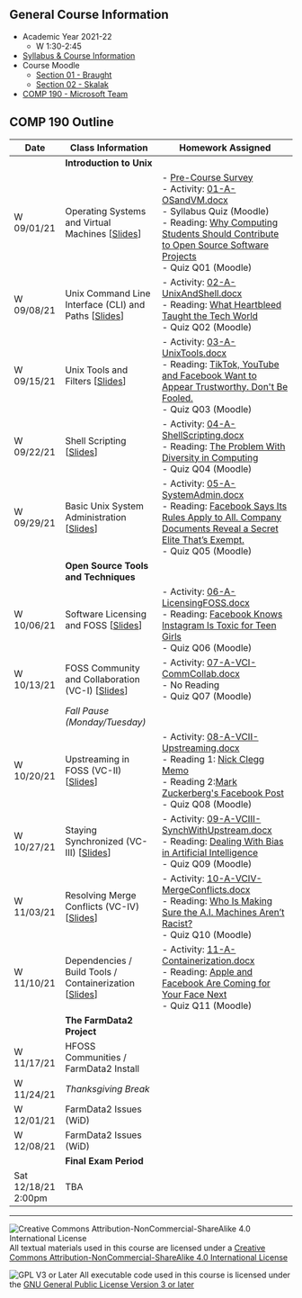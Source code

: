 ## General Course Information
- Academic Year 2021-22
  - W 1:30-2:45
- [Syllabus & Course Information](syllabus.md)
- Course Moodle
  - [Section 01 - Braught](https://lms.dickinson.edu/course/view.php?id=45779)
  - [Section 02 - Skalak](https://lms.dickinson.edu/course/view.php?id=46448)
- [COMP 190 - Microsoft Team](https://teams.microsoft.com/l/team/19%3apPXT9h7SbHOvJTIOESAfaxlNd71GaEYSy9v8e9AmhDM1%40thread.tacv2/conversations?groupId=fd8d9b73-3fc3-4a63-b4f7-2a0f89e85458&tenantId=6232b055-76b9-4c13-9b88-b562ae7db6fb)

## COMP 190 Outline

Date            | Class Information                                 | Homework Assigned
----------------|---------------------------------------------------|-------------
                | **Introduction to Unix**                          |
W 09/01/21      | Operating Systems and Virtual Machines [<a href="materials/01-S-OSandVM.pptx" download>Slides</a>] | - [Pre-Course Survey](https://forms.office.com/Pages/ResponsePage.aspx?id=VbAyYrl2E0ybiLVirn22-4EhCBPV-RFAiZ4q_nXNk8JUQzI0VDE0SDRBNURDTk9CWjBDSTIyQ0JHNS4u)<br>- Activity: <a href="materials/01-A-OSandVM.docx" download>01-A-OSandVM.docx</a><br>- Syllabus Quiz (Moodle)<br>- Reading: [Why Computing Students Should Contribute to Open Source Software Projects](https://cacm.acm.org/magazines/2021/7/253459-why-computing-students-should-contribute-to-open-source-software-projects/fulltext)<br>- Quiz Q01 (Moodle)
W 09/08/21      | Unix Command Line Interface (CLI) and Paths [<a href="materials/02-S-UnixAndShell.pptx" download>Slides</a>] | - Activity: <a href="materials/02-A-UnixAndShell.docx" download>02-A-UnixAndShell.docx</a><br>- Reading: [What Heartbleed Taught the Tech World](https://slate.com/technology/2019/10/heartbleed-lessons-open-source-code.html)<br>- Quiz Q02 (Moodle)
W 09/15/21      | Unix Tools and Filters [<a href="materials/03-S-UnixTools.pptx" download>Slides</a>] | - Activity: <a href="materials/03-A-UnixTools.docx" download>03-A-UnixTools.docx</a><br>- Reading: [TikTok, YouTube and Facebook Want to Appear Trustworthy. Don't Be Fooled.](https://www.nytimes.com/2021/08/08/opinion/tiktok-facebook-youtube-transparency.html)<br>- Quiz Q03 (Moodle)
W 09/22/21      | Shell Scripting [<a href="materials/04-S-ShellScripting.pptx" download>Slides</a>] | - Activity: <a href="materials/04-A-ShellScripting.docx" download>04-A-ShellScripting.docx</a><br>- Reading: [The Problem With Diversity in Computing](https://www.theatlantic.com/technology/archive/2019/06/tech-computers-are-bigger-problem-diversity/592456/)<br>- Quiz Q04 (Moodle)
W 09/29/21      | Basic Unix System Administration [<a href="materials/05-S-SystemAdmin.pptx" download>Slides</a>] | - Activity: <a href="materials/05-A-SystemAdmin.docx" download>05-A-SystemAdmin.docx</a><br>- Reading: [Facebook Says Its Rules Apply to All. Company Documents Reveal a Secret Elite That’s Exempt.](https://www.wsj.com/articles/facebook-files-xcheck-zuckerberg-elite-rules-11631541353)<br>- Quiz Q05 (Moodle)
                | **Open Source Tools and Techniques**              |
W 10/06/21      | Software Licensing and FOSS [<a href="materials/06-S-LicensingFOSS.pptx" download>Slides</a>] | - Activity: <a href="materials/06-A-LicensingFOSS.docx" download>06-A-LicensingFOSS.docx</a><br>- Reading: [Facebook Knows Instagram Is Toxic for Teen Girls](https://www.wsj.com/articles/facebook-knows-instagram-is-toxic-for-teen-girls-company-documents-show-11631620739)<br>- Quiz Q06 (Moodle)
W 10/13/21      | FOSS Community and Collaboration (VC-I) [<a href="materials/07-S-VCI-CommCollab.pptx" download>Slides</a>] | - Activity: <a href="materials/07-A-VCI-CommCollab.docx" download>07-A-VCI-CommCollab.docx</a><br>- No Reading<br>- Quiz Q07 (Moodle)
                | _Fall Pause (Monday/Tuesday)_                     |
W 10/20/21      | Upstreaming in FOSS (VC-II) [<a href="materials/08-S-VCII-Upstreaming.pptx" download>Slides</a>] | - Activity: <a href="materials/08-A-VCII-Upstreaming.docx" download>08-A-VCII-Upstreaming.docx</a><br>- Reading 1: [Nick Clegg Memo](https://www.documentcloud.org/documents/21075249-facebook-memo)<br>- Reading 2:[Mark Zuckerberg's Facebook Post](https://teams.microsoft.com/l/file/798A32E3-1BC8-4BEF-9A23-BAB356046EF3?tenantId=6232b055-76b9-4c13-9b88-b562ae7db6fb&fileType=pdf&objectUrl=https%3A%2F%2Fdickinson0.sharepoint.com%2Fsites%2FCOMP190-F21%2FShared%20Documents%2FGeneral%2Fmz-post.pdf&baseUrl=https%3A%2F%2Fdickinson0.sharepoint.com%2Fsites%2FCOMP190-F21&serviceName=teams&threadId=19:pPXT9h7SbHOvJTIOESAfaxlNd71GaEYSy9v8e9AmhDM1@thread.tacv2&groupId=fd8d9b73-3fc3-4a63-b4f7-2a0f89e85458)<br>- Quiz Q08 (Moodle)
W 10/27/21      | Staying Synchronized (VC-III) [<a href="materials/09-S-VCIII-SynchWithUpstream.pptx" download>Slides</a>] | - Activity: <a href="materials/09-A-VCIII-SynchWithUpstream.docx" download>09-A-VCIII-SynchWithUpstream.docx</a><br>- Reading: [Dealing With Bias in Artificial Intelligence](https://www.nytimes.com/2019/11/19/technology/artificial-intelligence-bias.html)<br>- Quiz Q09 (Moodle)
W 11/03/21      | Resolving Merge Conflicts (VC-IV) [<a href="materials/10-S-VCIV-MergeConflicts.pptx" download>Slides</a>] | - Activity: <a href="materials/10-A-VCIV-MergeConflicts.docx" download>10-A-VCIV-MergeConflicts.docx</a><br>- Reading: [Who Is Making Sure the A.I. Machines Aren’t Racist?](https://www.nytimes.com/2021/03/15/technology/artificial-intelligence-google-bias.html)<br>- Quiz Q10 (Moodle)
W 11/10/21      | Dependencies / Build Tools / Containerization [<a href="materials/11-S-Containerization.pptx" download>Slides</a>] | - Activity: <a href="materials/11-A-Containerization.docx" download>11-A-Containerization.docx</a><br>- Reading: [Apple and Facebook Are Coming for Your Face Next](https://www.nytimes.com/2021/09/16/opinion/face-computers-virtual-reality.html)<br>- Quiz Q11 (Moodle)
                | **The FarmData2 Project**                         |
W 11/17/21      | HFOSS Communities / FarmData2 Install             |
W 11/24/21      | _Thanksgiving Break_                              |
W 12/01/21      | FarmData2 Issues (WiD)                            |
W 12/08/21      | FarmData2 Issues (WiD)                            |
                | **Final Exam Period**                             |
Sat 12/18/21<br>2:00pm | TBA                                        |

---

![Creative Commons Attribution-NonCommercial-ShareAlike 4.0 International License](https://i.creativecommons.org/l/by-nc-sa/4.0/88x31.png "Creative Commons Attribution-NonCommercial-ShareAlike 4.0 International License") All textual materials used in this course are licensed under a [Creative Commons Attribution-NonCommercial-ShareAlike 4.0 International License](http://creativecommons.org/licenses/by-nc-sa/4.0/)

![GPL V3 or Later](https://www.gnu.org/graphics/gplv3-or-later-sm.png "GPL V3 or later") All executable code used in this course is licensed under the [GNU General Public License Version 3 or later](https://www.gnu.org/licenses/gpl.txt)
